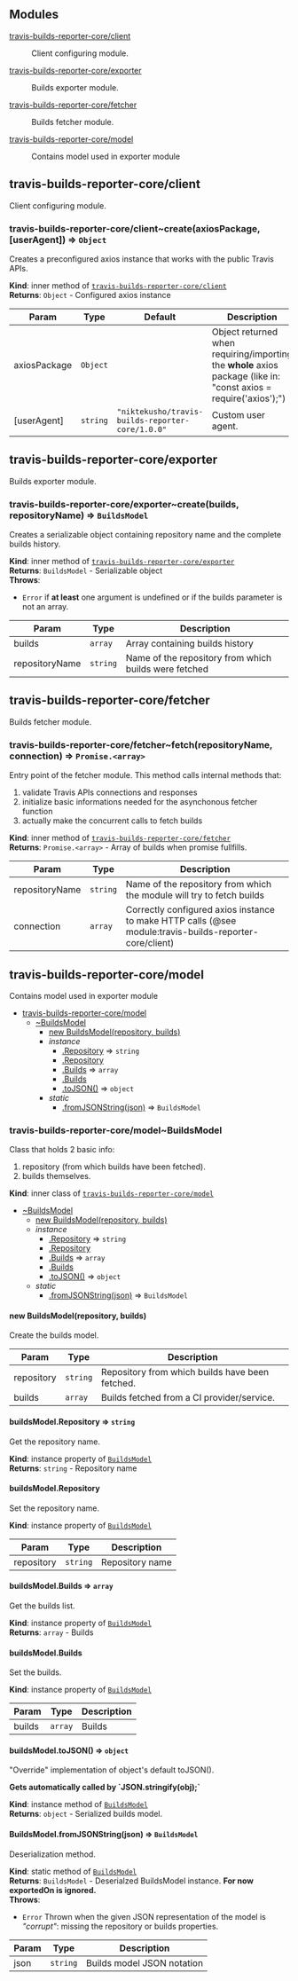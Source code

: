 ## Modules

<dl>
<dt><a href="#module_travis-builds-reporter-core/client">travis-builds-reporter-core/client</a></dt>
<dd><p>Client configuring module.</p>
</dd>
<dt><a href="#module_travis-builds-reporter-core/exporter">travis-builds-reporter-core/exporter</a></dt>
<dd><p>Builds exporter module.</p>
</dd>
<dt><a href="#module_travis-builds-reporter-core/fetcher">travis-builds-reporter-core/fetcher</a></dt>
<dd><p>Builds fetcher module.</p>
</dd>
<dt><a href="#module_travis-builds-reporter-core/model">travis-builds-reporter-core/model</a></dt>
<dd><p>Contains model used in exporter module</p>
</dd>
</dl>

<a name="module_travis-builds-reporter-core/client"></a>

## travis-builds-reporter-core/client
Client configuring module.

<a name="module_travis-builds-reporter-core/client..create"></a>

### travis-builds-reporter-core/client~create(axiosPackage, [userAgent]) ⇒ <code>Object</code>
Creates a preconfigured axios instance that works with the public Travis APIs.

**Kind**: inner method of [<code>travis-builds-reporter-core/client</code>](#module_travis-builds-reporter-core/client)  
**Returns**: <code>Object</code> - Configured axios instance  

| Param | Type | Default | Description |
| --- | --- | --- | --- |
| axiosPackage | <code>Object</code> |  | Object returned when requiring/importing  the <b>whole</b> axios package (like in: "const axios = require('axios');") |
| [userAgent] | <code>string</code> | <code>&quot;niktekusho/travis-builds-reporter-core/1.0.0&quot;</code> | Custom user agent. |

<a name="module_travis-builds-reporter-core/exporter"></a>

## travis-builds-reporter-core/exporter
Builds exporter module.

<a name="module_travis-builds-reporter-core/exporter..create"></a>

### travis-builds-reporter-core/exporter~create(builds, repositoryName) ⇒ <code>BuildsModel</code>
Creates a serializable object containing repository name and the complete builds history.

**Kind**: inner method of [<code>travis-builds-reporter-core/exporter</code>](#module_travis-builds-reporter-core/exporter)  
**Returns**: <code>BuildsModel</code> - Serializable object  
**Throws**:

- <code>Error</code> if <b>at least</b> one argument is undefined or if the builds parameter is not an array.


| Param | Type | Description |
| --- | --- | --- |
| builds | <code>array</code> | Array containing builds history |
| repositoryName | <code>string</code> | Name of the repository from which builds were fetched |

<a name="module_travis-builds-reporter-core/fetcher"></a>

## travis-builds-reporter-core/fetcher
Builds fetcher module.

<a name="module_travis-builds-reporter-core/fetcher..fetch"></a>

### travis-builds-reporter-core/fetcher~fetch(repositoryName, connection) ⇒ <code>Promise.&lt;array&gt;</code>
Entry point of the fetcher module.This method calls internal methods that:<ol> <li> validate Travis APIs connections and responses </li> <li> initialize basic informations needed for the asynchonous fetcher function </li> <li> actually make the concurrent calls to fetch builds </li></ol>

**Kind**: inner method of [<code>travis-builds-reporter-core/fetcher</code>](#module_travis-builds-reporter-core/fetcher)  
**Returns**: <code>Promise.&lt;array&gt;</code> - Array of builds when promise fullfills.  

| Param | Type | Description |
| --- | --- | --- |
| repositoryName | <code>string</code> | Name of the repository from which the module  will try to fetch builds |
| connection | <code>array</code> | Correctly configured axios instance to make HTTP calls (@see module:travis-builds-reporter-core/client) |

<a name="module_travis-builds-reporter-core/model"></a>

## travis-builds-reporter-core/model
Contains model used in exporter module


* [travis-builds-reporter-core/model](#module_travis-builds-reporter-core/model)
    * [~BuildsModel](#module_travis-builds-reporter-core/model..BuildsModel)
        * [new BuildsModel(repository, builds)](#new_module_travis-builds-reporter-core/model..BuildsModel_new)
        * _instance_
            * [.Repository](#module_travis-builds-reporter-core/model..BuildsModel+Repository) ⇒ <code>string</code>
            * [.Repository](#module_travis-builds-reporter-core/model..BuildsModel+Repository)
            * [.Builds](#module_travis-builds-reporter-core/model..BuildsModel+Builds) ⇒ <code>array</code>
            * [.Builds](#module_travis-builds-reporter-core/model..BuildsModel+Builds)
            * [.toJSON()](#module_travis-builds-reporter-core/model..BuildsModel+toJSON) ⇒ <code>object</code>
        * _static_
            * [.fromJSONString(json)](#module_travis-builds-reporter-core/model..BuildsModel.fromJSONString) ⇒ <code>BuildsModel</code>

<a name="module_travis-builds-reporter-core/model..BuildsModel"></a>

### travis-builds-reporter-core/model~BuildsModel
Class that holds 2 basic info:<ol><li>repository (from which builds have been fetched).</li><li>builds themselves.</li></ol>

**Kind**: inner class of [<code>travis-builds-reporter-core/model</code>](#module_travis-builds-reporter-core/model)  

* [~BuildsModel](#module_travis-builds-reporter-core/model..BuildsModel)
    * [new BuildsModel(repository, builds)](#new_module_travis-builds-reporter-core/model..BuildsModel_new)
    * _instance_
        * [.Repository](#module_travis-builds-reporter-core/model..BuildsModel+Repository) ⇒ <code>string</code>
        * [.Repository](#module_travis-builds-reporter-core/model..BuildsModel+Repository)
        * [.Builds](#module_travis-builds-reporter-core/model..BuildsModel+Builds) ⇒ <code>array</code>
        * [.Builds](#module_travis-builds-reporter-core/model..BuildsModel+Builds)
        * [.toJSON()](#module_travis-builds-reporter-core/model..BuildsModel+toJSON) ⇒ <code>object</code>
    * _static_
        * [.fromJSONString(json)](#module_travis-builds-reporter-core/model..BuildsModel.fromJSONString) ⇒ <code>BuildsModel</code>

<a name="new_module_travis-builds-reporter-core/model..BuildsModel_new"></a>

#### new BuildsModel(repository, builds)
Create the builds model.


| Param | Type | Description |
| --- | --- | --- |
| repository | <code>string</code> | Repository from which builds have been fetched. |
| builds | <code>array</code> | Builds fetched from a CI provider/service. |

<a name="module_travis-builds-reporter-core/model..BuildsModel+Repository"></a>

#### buildsModel.Repository ⇒ <code>string</code>
Get the repository name.

**Kind**: instance property of [<code>BuildsModel</code>](#module_travis-builds-reporter-core/model..BuildsModel)  
**Returns**: <code>string</code> - Repository name  
<a name="module_travis-builds-reporter-core/model..BuildsModel+Repository"></a>

#### buildsModel.Repository
Set the repository name.

**Kind**: instance property of [<code>BuildsModel</code>](#module_travis-builds-reporter-core/model..BuildsModel)  

| Param | Type | Description |
| --- | --- | --- |
| repository | <code>string</code> | Repository name |

<a name="module_travis-builds-reporter-core/model..BuildsModel+Builds"></a>

#### buildsModel.Builds ⇒ <code>array</code>
Get the builds list.

**Kind**: instance property of [<code>BuildsModel</code>](#module_travis-builds-reporter-core/model..BuildsModel)  
**Returns**: <code>array</code> - Builds  
<a name="module_travis-builds-reporter-core/model..BuildsModel+Builds"></a>

#### buildsModel.Builds
Set the builds.

**Kind**: instance property of [<code>BuildsModel</code>](#module_travis-builds-reporter-core/model..BuildsModel)  

| Param | Type | Description |
| --- | --- | --- |
| builds | <code>array</code> | Builds |

<a name="module_travis-builds-reporter-core/model..BuildsModel+toJSON"></a>

#### buildsModel.toJSON() ⇒ <code>object</code>
"Override" implementation of object's default toJSON().<p><strong>Gets automatically called by `JSON.stringify(obj);`</strong></p>

**Kind**: instance method of [<code>BuildsModel</code>](#module_travis-builds-reporter-core/model..BuildsModel)  
**Returns**: <code>object</code> - Serialized builds model.  
<a name="module_travis-builds-reporter-core/model..BuildsModel.fromJSONString"></a>

#### BuildsModel.fromJSONString(json) ⇒ <code>BuildsModel</code>
Deserialization method.

**Kind**: static method of [<code>BuildsModel</code>](#module_travis-builds-reporter-core/model..BuildsModel)  
**Returns**: <code>BuildsModel</code> - Deserialzed BuildsModel instance.<strong>For now exportedOn is ignored.</strong>  
**Throws**:

- <code>Error</code> Thrown when the given JSON representation of the model is <i>"corrupt"</i>: missing the repository or builds properties.


| Param | Type | Description |
| --- | --- | --- |
| json | <code>string</code> | Builds model JSON notation |

